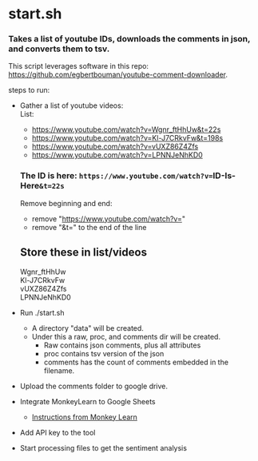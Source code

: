 # start.sh
### Takes a list of youtube IDs, downloads the comments in json, and converts them to tsv. 
This script leverages software in this repo: https://github.com/egbertbouman/youtube-comment-downloader. 


steps to run:
- Gather a list of youtube videos:  
    List:  
    - https://www.youtube.com/watch?v=Wgnr_ftHhUw&t=22s  
    - https://www.youtube.com/watch?v=Kl-J7CRkvFw&t=198s  
    - https://www.youtube.com/watch?v=vUXZ86Z4Zfs  
    - https://www.youtube.com/watch?v=LPNNJeNhKD0  
    ### The ID is here: `https://www.youtube.com/watch?v=`ID-Is-Here`&t=22s`
    Remove beginning and end:   
    - remove "https://www.youtube.com/watch?v="   
    - remove "&t=" to the end of the line  
    ## Store these in list/videos  
    Wgnr_ftHhUw  
    Kl-J7CRkvFw  
    vUXZ86Z4Zfs  
    LPNNJeNhKD0  

- Run ./start.sh  
  -  A directory "data" will be created.
  - Under this a raw, proc, and comments dir will be created.  
    - Raw contains json comments, plus all attributes
    - proc contains tsv version of the json
    - comments has the count of comments embedded in the filename.  

- Upload the comments folder to google drive.  
- Integrate MonkeyLearn to Google Sheets
    - [Instructions from Monkey Learn](https://monkeylearn.com/google-sheets)  
- Add API key to the tool  
- Start processing files to get the sentiment analysis  





